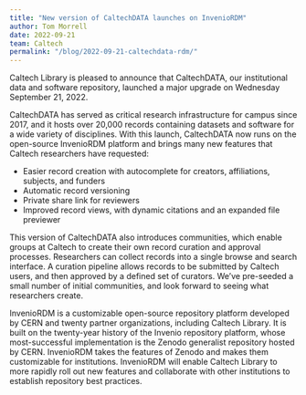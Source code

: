 ```yaml
---
title: "New version of CaltechDATA launches on InvenioRDM"
author: Tom Morrell
date: 2022-09-21
team: Caltech
permalink: "/blog/2022-09-21-caltechdata-rdm/"
---
```


Caltech Library is pleased to announce that CaltechDATA, our institutional data and software repository, launched a major upgrade on Wednesday September 21, 2022. 

CaltechDATA has served as critical research infrastructure for campus since 2017, and it hosts over 20,000 records containing datasets and software for a wide variety of disciplines. With this launch, CaltechDATA now runs on the open-source InvenioRDM platform and brings many new features that Caltech researchers have requested:

- Easier record creation with autocomplete for creators, affiliations, subjects, and funders
- Automatic record versioning
- Private share link for reviewers
- Improved record views, with dynamic citations and an expanded file previewer

This version of CaltechDATA also introduces communities, which enable groups at Caltech to create their own record curation and approval processes. Researchers can collect records into a single browse and search interface. A curation pipeline allows records to be submitted by Caltech users, and then approved by a defined set of curators. We’ve pre-seeded a small number of initial communities, and look forward to seeing what researchers create.

InvenioRDM is a customizable open-source repository platform developed by CERN and twenty partner organizations, including Caltech Library. It is built on the twenty-year history of the Invenio repository platform, whose most-successful implementation is the Zenodo generalist repository hosted by CERN. InvenioRDM takes the features of Zenodo and makes them customizable for institutions. InvenioRDM will enable Caltech Library to more rapidly roll out new features and collaborate with other institutions to establish repository best practices.